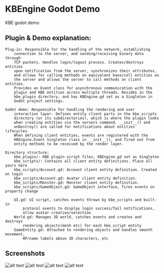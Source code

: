 # KBEngine Godot Demo

KBE godot demo

## Plugin & Demo explanation:

	Plug-in: Responsible for the handling of the network, establishing 
		connection to the server, and sending/receiving binary data through 
		TCP packets. Handles login/logout process. Creates/destroys entities
		upon notification from the server, synchronizes their attributes,
		and allows for calling methods on equivalent base/cell entities on
		the server and allows the server to call methods on client entities.
		Provides an Event class for asynchronous communication with the
		plugin and KBE entities across multiple threads. Resides in the
		kbe_plugin directory, and has KBEngine.gd set as a Singleton in 
		Godot project settings.
	
	Godot demo:	Responsible for handling the rendering and user 
		interaction layer. Defines entity client parts in the kbe_scripts 
		directory (or its subdirectories), which is where the plugin looks
		when creating entities via the servers command. __init__() and 
		onDestroy() are called for notifications about entities' lifecycles.
		When defining client entities, events are registered with the 
		KBEngine.Event Singleton class in __init__(), and fired out from
		entity methods to be received by the render layer.
	
	Directory structure:
		kbe_plugin/: KBE plugin script files, KBEngine.gd set as Singleton
		kbe_scripts/: Contains all client entity definitions. Place all yours here
		kbe_scripts/Account.gd: Account client entity definition. Created on login
		kbe_scripts/Account.gd: Avatar client entity definition.
		kbe_scripts/Monster.gd: Monster client entity definition.
		kbe_scripts/GameObject.gd: GameObject interface, fires events on property change
		
		UI.gd: UI script, catches events thrown by kbe_scripts and built-in 
			protocol events to display login success/fail notifications, 
			allow avatar creation/selection
		World.gd: Manages 3D world, catches events and creates and destroys
			rendering objects(mesh etc) for each kbe_script entity
		GameEntity.gd: Attached to rendering objects and handles smooth movement, 
			HP/name labels above 3D characters, etc

## Screenshots

![alt text](https://raw.githubusercontent.com/krogank9/kbe_godot_demo/master/screenshot1.png)
![alt text](https://raw.githubusercontent.com/krogank9/kbe_godot_demo/master/screenshot2.png)
![alt text](https://raw.githubusercontent.com/krogank9/kbe_godot_demo/master/screenshot3.png)
![alt text](https://raw.githubusercontent.com/krogank9/kbe_godot_demo/master/screenshot4.png)
